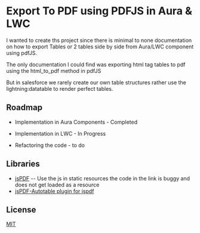 
# Export To PDF using PDFJS in Aura & LWC

I wanted to create ths project since there is minimal to none documentation on how to export Tables or 2 tables side by side from Aura/LWC component using pdfJS.

The only documentation I could find was exporting html tag tables to pdf using the html_to_pdf method in pdfJS

But in salesforce we rarely create our own table structures rather use the lightning:datatable to render perfect tables.

## Roadmap

- Implementation in Aura Components - Completed

- Implementation in LWC - In Progress

- Refactoring the code - to do


## Libraries
- [jsPDF](https://unpkg.com/jspdf@2.5.1/dist/jspdf.es.min.js) 
    -- Use the js in static resources the code in the link is buggy and does not get loaded as a resource
- [jsPDF-Autotable plugin for jspdf](https://unpkg.com/jspdf-autotable@3.5.25/dist/jspdf.plugin.autotable.js)


## License

[MIT](https://choosealicense.com/licenses/mit/)